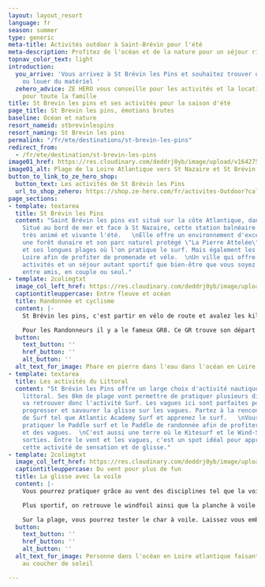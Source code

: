 ```yaml
---
layout: layout_resort
language: fr
season: summer
type: generic
meta-title: Activités outdoor à Saint-Brévin pour l'été
meta-description: Profitez de l'océan et de la nature pour un séjour riche en émotion lors de vos prochaines activités à St Brevin les pins
topnav_color_text: light
introduction:
  you_arrive: 'Vous arrivez à St Brévin les Pins et souhaitez trouver une activité
    ou louer du matériel '
  zehero_advice: ZE HERO vous conseille pour les activités et la location des équipements
    pour toute la famille
title: St Brevin les pins et ses activités pour la saison d'été
page_title: St Brevin les pins, émotions brutes
baseline: Océan et nature
resort_nameid: stbrevinlespins
resort_naming: St Brevin les pins
permalink: "/fr/ete/destinations/st-brevin-les-pins"
redirect_from:
  - /fr/ete/destination/st-brevin-les-pins
image01_href: https://res.cloudinary.com/deddrj0yb/image/upload/v1642758795/website/summer/pexels-riccardo-bertolo-4245813_npkgby.jpg
image01_alt: Plage de la Loire Atlantique vers St Nazaire et St Brévin les Pins
button_to_link_to_ze_hero_shop:
  button_text: Les activités de St Brévin les Pins
  url_to_shop_zehero: https://shop.ze-hero.com/fr/activites-Outdoor?calessonstype=all&catypegenderlistsummer=all&calessonsactivitytype=Surf&start-date=
page_sections:
- template: textarea
  title: St Brévin les Pins
  content: "Saint Brévin les pins est situé sur la côte Atlantique, dans le Loire-Atlantique.
    Situé au bord de mer et face à St Nazaire, cette station balnéaire est une destination
    très animé et vivante l'été.   \nElle offre un environnement d'exception avec
    une forêt dunaire et son parc naturel protégé \"La Pierre Attelée\", son littoral
    et ses longues plages où l'on pratique le surf. Mais également les rives de la
    Loire afin de profiter de promenade et vélo.  \nUn ville qui offre de multiples
    activités et un séjour autant sportif que bien-être que vous soyez en famille,
    entre amis, en couple ou seul."
- template: 2colimgtxt
  image_col_left_href: https://res.cloudinary.com/deddrj0yb/image/upload/v1643384847/website/resorts/St%20Br%C3%A9vin%20les%20pins/louis-renaudineau-swmhWEOA3jA-unsplash_hquiey.jpg
  captiontitleuppercase: Entre fleuve et océan
  title: Randonnée et cyclisme
  content: |-
    St Brévin les pins, c'est partir en vélo de route et avalez les kilomètres à travers l’itinéraire cyclable : le **Vélocéan**. Vous pourrez également parcourir l'**Eurovélo 6** ainsi que la Loire où découvrirez le littoral sauvage et des les forets de pins. On retrouve aussi la **Vélodyssé** qui relie la Bretagne jusqu'à Hendaye. Si vous aimez rouler, découvrir les paysages en étant sur votre vélo alors vous trouverez de magnifiques itinéraires à St Brévin les Pins.

    Pour les Randonneurs il y a le fameux GR8. Ce GR trouve son départ à St Brévin les Pins et rejoins des kilomètres et des kilomètres plus loin Sare dans les Pyrénées. Vous trouverez également des randonnées à travers ses forets de pins et dans sa foret dunale. Partez dans le parc Natural 2000 de l'Estuaire de la Loire et découvrez des points de vues uniques.
  button:
    text_button: ''
    href_button: ''
    alt_button: ''
  alt_text_for_image: Phare en pierre dans l'eau dans l'océan en Loire Atlantique
- template: textarea
  title: Les activités du Littoral
  content: "St Brévin les Pins offre un large choix d'activité nautique et sur le
    littoral. Ses 8km de plage vont permettre de pratiquer plusieurs disciplines.\n\nOn
    va retrouver donc l'activité Surf. Les vagues ici sont parfaites pour apprendre,
    progresser et savourer la glisse sur les vagues. Partez à la rencontre d'une école
    de Surf tel que Atlantic Academy Surf et apprenez le surf.   \nVous pourrez également
    pratiquer le Paddle surf et le Paddle de randonnée afin de profiter du littoral
    et des vagues.  \nC'est aussi une terre où le Kitesurf et le Wind-Surf sont de
    sorties. Entre le vent et les vagues, c'est un spot idéal pour apprendre et découvrir
    cette activité de sensation et de glisse."
- template: 2colimgtxt
  image_col_left_href: https://res.cloudinary.com/deddrj0yb/image/upload/v1642758789/website/summer/geoffroy-hauwen-fmtqbNMB8ho-unsplash_n64wm7.jpg
  captiontitleuppercase: Du vent pour plus de fun
  title: La glisse avec la voile
  content: |-
    Vous pourrez pratiquer grâce au vent des disciplines tel que la voile, le catamaran et découvrir la navigation est une glisse totalement nouvelle et unique.

    Plus sportif, on retrouve le windfoil ainsi que la planche à voile qui mêlent physique, glisse et vent. Le windfoil vous fera découvrir des sensations uniques une fois que vous surferez sur son foil, au-dessus de l'eau à toute vitesse.

    Sur la plage, vous pourrez tester le char à voile. Laissez vous embarquer dans un char, emporté par le vent pour des sensations fortes et des courses funs et ludiques.
  button:
    text_button: ''
    href_button: ''
    alt_button: ''
  alt_text_for_image: Personne dans l'océan en Loire atlantique faisant du Kitesurf
    au coucher de soleil

---
```

